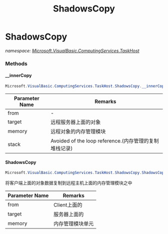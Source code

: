 ﻿---
title: ShadowsCopy
---

# ShadowsCopy
_namespace: [Microsoft.VisualBasic.ComputingServices.TaskHost](N-Microsoft.VisualBasic.ComputingServices.TaskHost.html)_



### Methods

#### __innerCopy
```csharp
Microsoft.VisualBasic.ComputingServices.TaskHost.ShadowsCopy.__innerCopy(System.Object,System.Object,Microsoft.VisualBasic.ComputingServices.TaskHost.MemoryHash,Microsoft.VisualBasic.List{System.Int64})
```


|Parameter Name|Remarks|
|--------------|-------|
|from|-|
|target|远程服务器上面的对象|
|memory|远程对象的内存管理模块|
|stack|Avoided of the loop reference.(内存管理的复制堆栈记录)|


#### ShadowsCopy
```csharp
Microsoft.VisualBasic.ComputingServices.TaskHost.ShadowsCopy.ShadowsCopy(System.Object,System.Object,Microsoft.VisualBasic.ComputingServices.TaskHost.MemoryHash)
```
将客户端上面的对象数据复制到远程主机上面的内存管理模块之中

|Parameter Name|Remarks|
|--------------|-------|
|from|Client上面的|
|target|服务器上面的|
|memory|内存管理模块单元|





